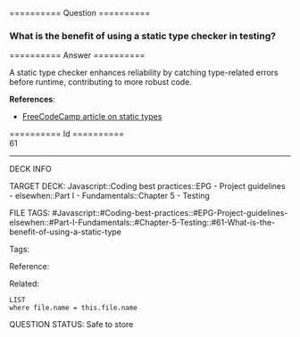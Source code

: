 ========== Question ==========  

### What is the benefit of using a static type checker in testing?  

========== Answer ==========  

A static type checker enhances reliability by catching type-related errors before runtime, contributing to more robust code.

**References**:

-   [FreeCodeCamp article on static types](https://medium.freecodecamp.org/why-use-static-types-in-javascript-part-1-8382da1e0adb)

========== Id ==========  
61

---

DECK INFO

TARGET DECK: Javascript::Coding best practices::EPG - Project guidelines - elsewhen::Part I - Fundamentals::Chapter 5 - Testing

FILE TAGS: #Javascript::#Coding-best-practices::#EPG-Project-guidelines-elsewhen::#Part-I-Fundamentals::#Chapter-5-Testing::#61-What-is-the-benefit-of-using-a-static-type

Tags:

Reference:

Related:

```dataview
LIST
where file.name = this.file.name
```

QUESTION STATUS: Safe to store
